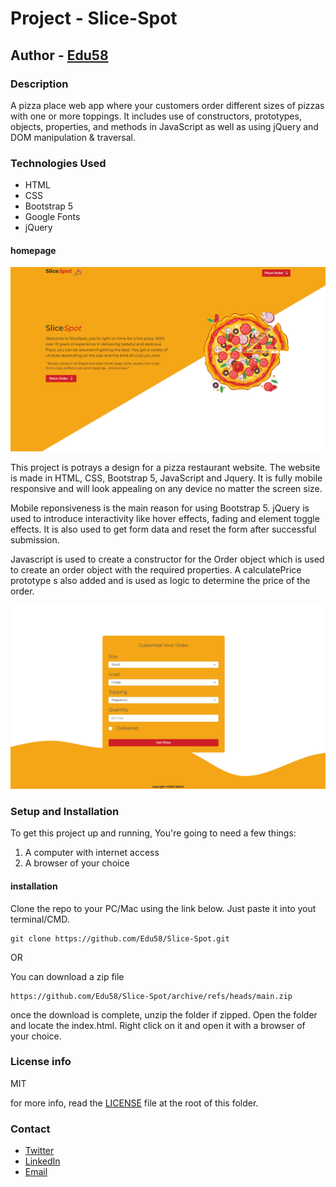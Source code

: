# Project -  Slice-Spot
## Author - [Edu58](https://github.com/Edu58)

### Description
A pizza place web app where your customers order different sizes of pizzas with one or more toppings. It includes use of constructors, prototypes, objects, properties, and methods in JavaScript as well as using jQuery and DOM manipulation &amp; traversal.

### Technologies Used
+ HTML
+ CSS
+ Bootstrap 5
+ Google Fonts
+ jQuery

#### homepage
![homepage](Images/slice-home.png)

This project is potrays a design for a pizza restaurant website. The website is made in HTML, CSS, Bootstrap 5, JavaScript and Jquery. It is fully mobile responsive and will look appealing on any device no matter the screen size.

Mobile reponsiveness is the main reason for using Bootstrap 5. jQuery is used to introduce interactivity like hover effects, fading and element toggle effects. It is also used to get form data and reset the form after successful submission.

Javascript is used to create a constructor for the Order object which is used to create an order object with the required properties. A calculatePrice prototype s also added and is used as logic to determine the price of the order.

![order](Images/slice-order.png)

### Setup and Installation
To get this project up and running, You're going to need a few things:
 1. A computer with internet access
 2. A browser of your choice

####  installation
Clone the repo to your PC/Mac using the link below. Just paste it into yout terminal/CMD.
```
git clone https://github.com/Edu58/Slice-Spot.git
```

OR

You can download a zip file
```
https://github.com/Edu58/Slice-Spot/archive/refs/heads/main.zip
```

once the download is complete, unzip the folder if zipped. Open the folder and locate the index.html. Right click on it and open it with a browser of your choice.

### License info
MIT

for more info, read the [LICENSE](https://github.com/Edu58/Slice-Spot/blob/main/LICENSE) file at the root of this folder.

### Contact
+ [Twitter](https://twitter.com/GISDevEd)
+ [LinkedIn](https://www.linkedin.com/in/edwin-karimi/)
+ [Email](edumuriithi58@gmail.com)
